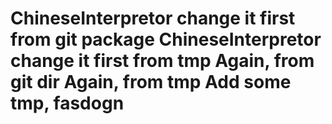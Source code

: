 ChineseInterpretor change it first from git package
ChineseInterpretor change it first from tmp
Again, from git dir
Again, from tmp
Add some tmp, fasdogn
==================
